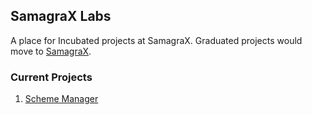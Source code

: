 ## SamagraX Labs

A place for Incubated projects at SamagraX. Graduated projects would move to [SamagraX](https://github.com/Samagra-Development).

### Current Projects
1. [Scheme Manager](https://github.com/SamagraX-Labs/scheme-manager)
